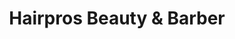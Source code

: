 ---
title: "Hairpros Beauty & Barber"
url: /maple-heights/hairpros-beauty-and-barber/
shop: hairdresser
---